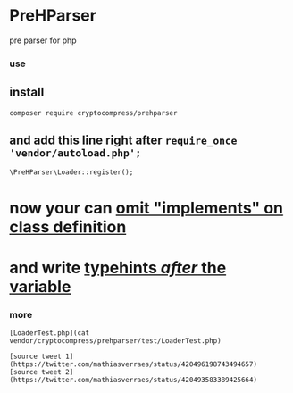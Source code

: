 PreHParser
==========

pre parser for php

### use
## install
    composer require cryptocompress/prehparser
## and add this line right after ``require_once 'vendor/autoload.php';`` 
    \PreHParser\Loader::register();

# now your can [omit "implements" on class definition](https://github.com/cryptocompress/PreHParser/blob/master/lib/Foo/PupilId.php)
# and write [typehints _after_ the variable](https://github.com/cryptocompress/PreHParser/blob/master/lib/Foo/PupilId.php)

### more
    [LoaderTest.php](cat vendor/cryptocompress/prehparser/test/LoaderTest.php)
    
    [source tweet 1](https://twitter.com/mathiasverraes/status/420496198743494657)
    [source tweet 2](https://twitter.com/mathiasverraes/status/420493583389425664)
